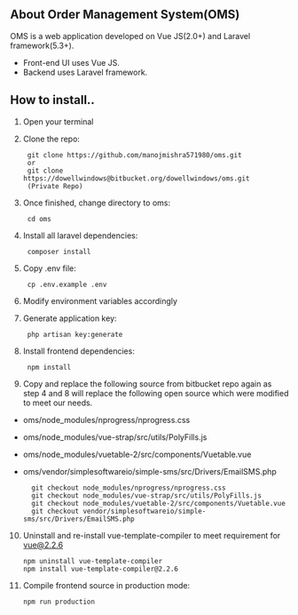 ## About Order Management System(OMS)

OMS is a web application developed on Vue JS(2.0+) and Laravel framework(5.3+).

- Front-end UI uses Vue JS.
- Backend uses Laravel framework.


## How to install..

1. Open your terminal
2. Clone the repo:

        git clone https://github.com/manojmishra571980/oms.git      
        or
        git clone https://dowellwindows@bitbucket.org/dowellwindows/oms.git
        (Private Repo)

3. Once finished, change directory to oms:

        cd oms
    
4. Install all laravel dependencies:

        composer install

5. Copy .env file:

        cp .env.example .env

6. Modify environment variables accordingly

7. Generate application key:

        php artisan key:generate

8. Install frontend dependencies:

        npm install

9. Copy and replace the following source from bitbucket repo again as step 4 and 8 will replace
the following open source which were modified to meet our needs.

- oms/node_modules/nprogress/nprogress.css
- oms/node_modules/vue-strap/src/utils/PolyFills.js
- oms/node_modules/vuetable-2/src/components/Vuetable.vue
- oms/vendor/simplesoftwareio/simple-sms/src/Drivers/EmailSMS.php

        git checkout node_modules/nprogress/nprogress.css
        git checkout node_modules/vue-strap/src/utils/PolyFills.js
        git checkout node_modules/vuetable-2/src/components/Vuetable.vue
        git checkout vendor/simplesoftwareio/simple-sms/src/Drivers/EmailSMS.php

10. Uninstall and re-install vue-template-compiler to meet requirement for vue@2.2.6
        
        npm uninstall vue-template-compiler
        npm install vue-template-compiler@2.2.6
        
11. Compile frontend source in production mode:

        npm run production


